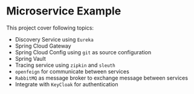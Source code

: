 # Microservice Example
This project cover following topics:

* Discovery Service using `Eureka`
* Spring Cloud Gateway
* Spring Cloud Config using `git` as source configuration
* Spring Vault
* Tracing service using `zipkin` and `sleuth`
* `openfeign` for communicate between services
* `RabbitMQ` as message broker to exchange message between services
* Integrate with `KeyCloak` for authentication